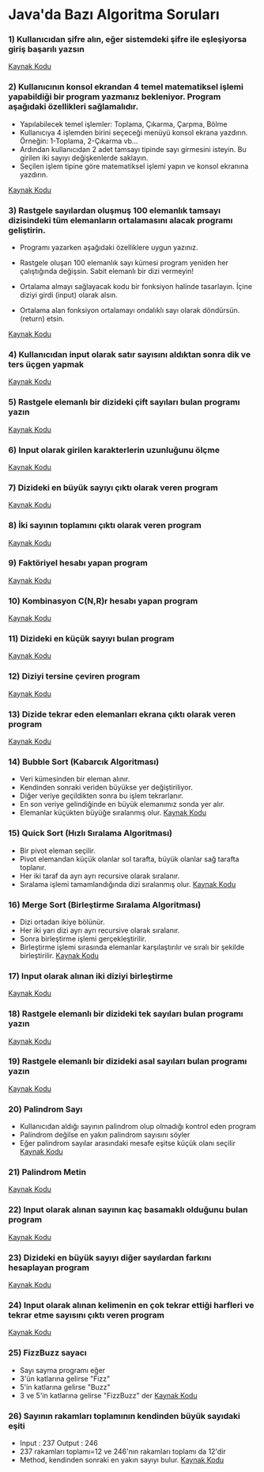 # Java'da Bazı Algoritma Soruları

### 1) Kullanıcıdan şifre alın, eğer sistemdeki şifre ile eşleşiyorsa giriş başarılı yazsın

[Kaynak Kodu](https://github.com/EmreSezr/javaAlgorithm/blob/master/src/main/java/org/emresezer/A1/PasswordMatch.java)

### 2) Kullanıcının konsol ekrandan 4 temel matematiksel işlemi yapabildiği bir program yazmanız bekleniyor. Program aşağıdaki özellikleri sağlamalıdır.
* Yapılabilecek temel işlemler: Toplama, Çıkarma, Çarpma, Bölme
* Kullanıcıya 4 işlemden birini seçeceği menüyü konsol ekrana yazdırın. Örneğin: 1-Toplama, 2-Çıkarma vb…
* Ardından kullanıcıdan 2 adet tamsayı tipinde sayı girmesini isteyin. Bu girilen iki sayıyı değişkenlerde saklayın.
* Seçilen işlem tipine göre matematiksel işlemi yapın ve konsol ekranına yazdırın.

[Kaynak Kodu](https://github.com/EmreSezr/javaAlgorithm/blob/master/src/main/java/org/emresezer/A2/BasicCalculator.java)

### 3) Rastgele sayılardan oluşmuş 100 elemanlık tamsayı dizisindeki tüm elemanların ortalamasını alacak programı geliştirin.
* Programı yazarken aşağıdaki özelliklere uygun yazınız.

* Rastgele oluşan 100 elemanlık sayı kümesi program yeniden her çalıştığında değişsin. Sabit elemanlı bir dizi vermeyin!
* Ortalama almayı sağlayacak kodu bir fonksiyon halinde tasarlayın. İçine diziyi girdi (input) olarak alsın.
* Ortalama alan fonksiyon ortalamayı ondalıklı sayı olarak döndürsün. (return) etsin.
  
[Kaynak Kodu](https://github.com/EmreSezr/javaAlgorithm/blob/master/src/main/java/org/emresezer/A3/AverageOfSeries.java)

### 4) Kullanıcıdan input olarak satır sayısını aldıktan sonra dik ve ters üçgen yapmak
[Kaynak Kodu](https://github.com/EmreSezr/javaAlgorithm/blob/master/src/main/java/org/emresezer/A4/MakeATriangle.java)

### 5) Rastgele elemanlı bir dizideki  çift sayıları bulan programı yazın
[Kaynak Kodu](https://github.com/EmreSezr/javaAlgorithm/blob/master/src/main/java/org/emresezer/A5/FindEven.java)

### 6) Input olarak girilen karakterlerin uzunluğunu ölçme
[Kaynak Kodu](https://github.com/EmreSezr/javaAlgorithm/blob/master/src/main/java/org/emresezer/A6/WordLength.java)

### 7) Dizideki en büyük sayıyı çıktı olarak veren program
[Kaynak Kodu](https://github.com/EmreSezr/javaAlgorithm/blob/master/src/main/java/org/emresezer/A7/BiggestNumber.java)

### 8) İki sayının toplamını çıktı olarak veren program
[Kaynak Kodu](https://github.com/EmreSezr/javaAlgorithm/blob/master/src/main/java/org/emresezer/A8/SumOfTwo.java)

### 9) Faktöriyel hesabı yapan program
[Kaynak Kodu](https://github.com/EmreSezr/javaAlgorithm/blob/master/src/main/java/org/emresezer/A9/Factorial.java)

### 10) Kombinasyon C(N,R)r hesabı yapan program
[Kaynak Kodu](https://github.com/EmreSezr/javaAlgorithm/blob/master/src/main/java/org/emresezer/B1/Combinations.java)

### 11) Dizideki en küçük sayıyı bulan program
[Kaynak Kodu](https://github.com/EmreSezr/javaAlgorithm/blob/master/src/main/java/org/emresezer/B2/SmallestNumber.java)

### 12) Diziyi tersine çeviren program 
[Kaynak Kodu](https://github.com/EmreSezr/javaAlgorithm/blob/master/src/main/java/org/emresezer/B3/ReverseArray.java)

### 13) Dizide tekrar eden elemanları  ekrana çıktı olarak veren program
[Kaynak Kodu](https://github.com/EmreSezr/javaAlgorithm/blob/master/src/main/java/org/emresezer/B4/RepeatingElements.java)

### 14) Bubble Sort (Kabarcık Algoritması) 
* Veri kümesinden bir eleman alınır.
* Kendinden sonraki veriden büyükse yer değiştiriliyor.
* Diğer veriye geçildikten sonra bu işlem tekrarlanır.
* En son veriye gelindiğinde en büyük elemanımız sonda yer alır.
* Elemanlar küçükten büyüğe sıralanmış olur.
[Kaynak Kodu](https://github.com/EmreSezr/javaAlgorithm/blob/master/src/main/java/org/emresezer/B5/BubbleSortAlgorithm.java)


### 15) Quick Sort (Hızlı Sıralama Algoritması)
* Bir pivot eleman seçilir.
* Pivot elemandan küçük olanlar sol tarafta, büyük olanlar sağ tarafta toplanır.
* Her iki taraf da ayrı ayrı recursive olarak sıralanır.
* Sıralama işlemi tamamlandığında dizi sıralanmış olur.
[Kaynak Kodu](https://github.com/EmreSezr/javaAlgorithm/blob/master/src/main/java/org/emresezer/B6/QuickSortAlgorithm.java)


### 16) Merge Sort (Birleştirme Sıralama Algoritması)
* Dizi ortadan ikiye bölünür.
* Her iki yarı dizi ayrı ayrı recursive olarak sıralanır.
* Sonra birleştirme işlemi gerçekleştirilir.
* Birleştirme işlemi sırasında elemanlar karşılaştırılır ve sıralı bir şekilde birleştirilir.
[Kaynak Kodu](https://github.com/EmreSezr/javaAlgorithm/blob/master/src/main/java/org/emresezer/B7/MergeSortAlgorithm.java)

### 17) Input olarak alınan iki diziyi birleştirme
[Kaynak Kodu](https://github.com/EmreSezr/javaAlgorithm/blob/master/src/main/java/org/emresezer/B8/MergeLists.java)

### 18) Rastgele elemanlı bir dizideki  tek sayıları bulan programı yazın
[Kaynak Kodu](https://github.com/EmreSezr/javaAlgorithm/blob/master/src/main/java/org/emresezer/B9/FindOdd.java)

### 19) Rastgele elemanlı bir dizideki  asal sayıları bulan programı yazın
[Kaynak Kodu](https://github.com/EmreSezr/javaAlgorithm/blob/master/src/main/java/org/emresezer/C1/PrimeNumbers.java)

### 20) Palindrom Sayı
* Kullanıcıdan aldığı sayının palindrom olup olmadığı kontrol eden program
* Palindrom değilse en yakın palindrom sayısını söyler
* Eğer palindrom sayılar arasındaki mesafe eşitse küçük olanı seçilir
[Kaynak Kodu](https://github.com/EmreSezr/javaAlgorithm/blob/master/src/main/java/org/emresezer/C2/NearestPalindromeNumber.java)

### 21) Palindrom Metin
[Kaynak Kodu](https://github.com/EmreSezr/javaAlgorithm/blob/master/src/main/java/org/emresezer/C3/PalindromeText.java)

### 22) Input olarak alınan sayının kaç basamaklı olduğunu bulan program
[Kaynak Kodu](https://github.com/EmreSezr/javaAlgorithm/blob/master/src/main/java/org/emresezer/C4/DigitCount.java)

### 23) Dizideki en büyük sayıyı diğer sayılardan farkını hesaplayan program
[Kaynak Kodu](https://github.com/EmreSezr/javaAlgorithm/blob/master/src/main/java/org/emresezer/C5/DifferenceOfHighestNumber.java)

### 24) Input olarak alınan kelimenin en çok tekrar ettiği harfleri ve tekrar etme sayısını çıktı veren program 
[Kaynak Kodu](https://github.com/EmreSezr/javaAlgorithm/blob/master/src/main/java/org/emresezer/C6/MostUsedWords.java)

### 25) FizzBuzz sayacı
* Sayı sayma programı eğer
* 3'ün katlarına gelirse "Fizz"
* 5'in katlarına gelirse "Buzz"
* 3 ve 5'in katlarına gelirse "FizzBuzz" der
[Kaynak Kodu](https://github.com/EmreSezr/javaAlgorithm/blob/master/src/main/java/org/emresezer/C7/FizzBuzz.java)

### 26) Sayının rakamları toplamının kendinden büyük sayıdaki eşiti
* Input : 237    Output : 246
* 237 rakamları toplamı=12 ve 246'nın rakamları toplamı da 12'dir
* Method, kendinden sonraki en yakın sayıyı bulur.
[Kaynak Kodu](https://github.com/EmreSezr/javaAlgorithm/blob/master/src/main/java/org/emresezer/D1/SumOfDigits.java)










   
